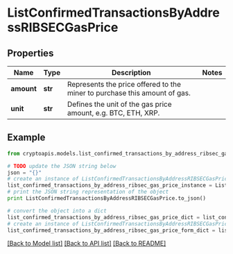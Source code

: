 # ListConfirmedTransactionsByAddressRIBSECGasPrice


## Properties
Name | Type | Description | Notes
------------ | ------------- | ------------- | -------------
**amount** | **str** | Represents the price offered to the miner to purchase this amount of gas. | 
**unit** | **str** | Defines the unit of the gas price amount, e.g. BTC, ETH, XRP. | 

## Example

```python
from cryptoapis.models.list_confirmed_transactions_by_address_ribsec_gas_price import ListConfirmedTransactionsByAddressRIBSECGasPrice

# TODO update the JSON string below
json = "{}"
# create an instance of ListConfirmedTransactionsByAddressRIBSECGasPrice from a JSON string
list_confirmed_transactions_by_address_ribsec_gas_price_instance = ListConfirmedTransactionsByAddressRIBSECGasPrice.from_json(json)
# print the JSON string representation of the object
print ListConfirmedTransactionsByAddressRIBSECGasPrice.to_json()

# convert the object into a dict
list_confirmed_transactions_by_address_ribsec_gas_price_dict = list_confirmed_transactions_by_address_ribsec_gas_price_instance.to_dict()
# create an instance of ListConfirmedTransactionsByAddressRIBSECGasPrice from a dict
list_confirmed_transactions_by_address_ribsec_gas_price_form_dict = list_confirmed_transactions_by_address_ribsec_gas_price.from_dict(list_confirmed_transactions_by_address_ribsec_gas_price_dict)
```
[[Back to Model list]](../README.md#documentation-for-models) [[Back to API list]](../README.md#documentation-for-api-endpoints) [[Back to README]](../README.md)


